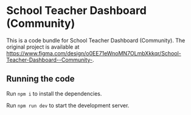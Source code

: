 
  # School Teacher Dashboard (Community)

  This is a code bundle for School Teacher Dashboard (Community). The original project is available at https://www.figma.com/design/o0EE71eWnoMN7OLmbXkkqr/School-Teacher-Dashboard--Community-.

  ## Running the code

  Run `npm i` to install the dependencies.

  Run `npm run dev` to start the development server.
  